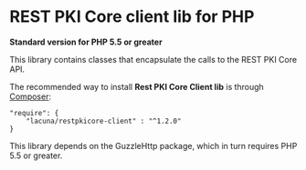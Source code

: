 REST PKI Core client lib for PHP
===========================
**Standard version for PHP 5.5 or greater**
 
This library contains classes that encapsulate the calls to the REST PKI Core API.

The recommended way to install **Rest PKI Core Client lib** is through [Composer](http://getcomposer.org):

    "require": {
        "lacuna/restpkicore-client" : "^1.2.0"
    }

This library depends on the GuzzleHttp package, which in turn requires PHP 5.5 or greater.